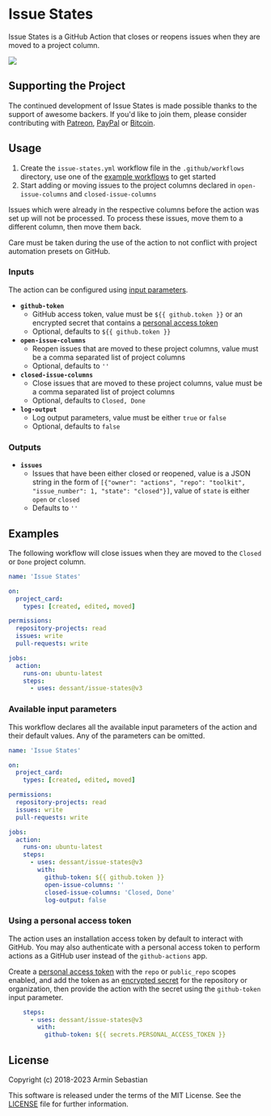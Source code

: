 # Issue States

Issue States is a GitHub Action that closes or reopens issues
when they are moved to a project column.

![](assets/screenshot.png)

## Supporting the Project

The continued development of Issue States is made possible
thanks to the support of awesome backers. If you'd like to join them,
please consider contributing with
[Patreon](https://armin.dev/go/patreon?pr=issue-states&src=repo),
[PayPal](https://armin.dev/go/paypal?pr=issue-states&src=repo) or
[Bitcoin](https://armin.dev/go/bitcoin?pr=issue-states&src=repo).

## Usage

1. Create the `issue-states.yml` workflow file in the `.github/workflows`
   directory, use one of the [example workflows](#examples) to get started
2. Start adding or moving issues to the project columns declared
   in `open-issue-columns` and `closed-issue-columns`

Issues which were already in the respective columns before the action
was set up will not be processed. To process these issues,
move them to a different column, then move them back.

Care must be taken during the use of the action to not conflict
with project automation presets on GitHub.

### Inputs

The action can be configured using [input parameters](https://docs.github.com/en/actions/reference/workflow-syntax-for-github-actions#jobsjob_idstepswith).

<!-- prettier-ignore -->
- **`github-token`**
  - GitHub access token, value must be `${{ github.token }}` or an encrypted
    secret that contains a [personal access token](#using-a-personal-access-token)
  - Optional, defaults to `${{ github.token }}`
- **`open-issue-columns`**
  - Reopen issues that are moved to these project columns, value must be
    a comma separated list of project columns
  - Optional, defaults to `''`
- **`closed-issue-columns`**
  - Close issues that are moved to these project columns, value must be
    a comma separated list of project columns
  - Optional, defaults to `Closed, Done`
- **`log-output`**
  - Log output parameters, value must be either `true` or `false`
  - Optional, defaults to `false`

### Outputs

<!-- prettier-ignore -->
- **`issues`**
  - Issues that have been either closed or reopened, value is a JSON string
    in the form of `[{"owner": "actions", "repo": "toolkit", "issue_number": 1,
    "state": "closed"}]`, value of `state` is either `open` or `closed`
  - Defaults to `''`

## Examples

The following workflow will close issues when they are moved
to the `Closed` or `Done` project column.

<!-- prettier-ignore -->
```yaml
name: 'Issue States'

on:
  project_card:
    types: [created, edited, moved]

permissions:
  repository-projects: read
  issues: write
  pull-requests: write

jobs:
  action:
    runs-on: ubuntu-latest
    steps:
      - uses: dessant/issue-states@v3
```

### Available input parameters

This workflow declares all the available input parameters of the action
and their default values. Any of the parameters can be omitted.

<!-- prettier-ignore -->
```yaml
name: 'Issue States'

on:
  project_card:
    types: [created, edited, moved]

permissions:
  repository-projects: read
  issues: write
  pull-requests: write

jobs:
  action:
    runs-on: ubuntu-latest
    steps:
      - uses: dessant/issue-states@v3
        with:
          github-token: ${{ github.token }}
          open-issue-columns: ''
          closed-issue-columns: 'Closed, Done'
          log-output: false
```

### Using a personal access token

The action uses an installation access token by default to interact with GitHub.
You may also authenticate with a personal access token to perform actions
as a GitHub user instead of the `github-actions` app.

Create a [personal access token](https://docs.github.com/en/github/authenticating-to-github/keeping-your-account-and-data-secure/creating-a-personal-access-token)
with the `repo` or `public_repo` scopes enabled, and add the token as an
[encrypted secret](https://docs.github.com/en/actions/reference/encrypted-secrets#creating-encrypted-secrets-for-a-repository)
for the repository or organization, then provide the action with the secret
using the `github-token` input parameter.

<!-- prettier-ignore -->
```yaml
    steps:
      - uses: dessant/issue-states@v3
        with:
          github-token: ${{ secrets.PERSONAL_ACCESS_TOKEN }}
```

## License

Copyright (c) 2018-2023 Armin Sebastian

This software is released under the terms of the MIT License.
See the [LICENSE](LICENSE) file for further information.
